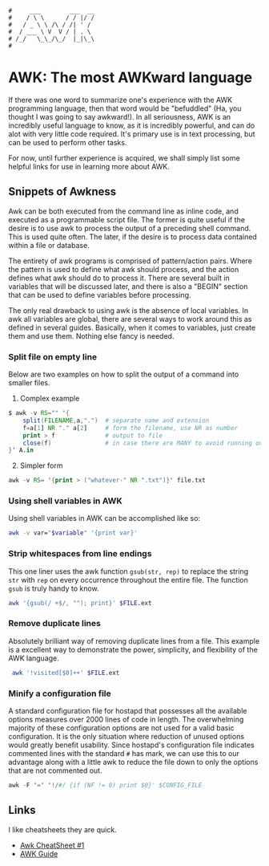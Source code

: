 ``` text
#     ___        ___  __
#    / \ \      / / |/ /
#   / _ \ \ /\ / /| ' /
#  / ___ \ V  V / | . \
# /_/   \_\_/\_/  |_|\_\
#
```

AWK: The most AWKward language
==============================

If there was one word to summarize one's experience with the AWK programming language, then that word would be
"befuddled" (Ha, you thought I was going to say awkward!). In all seriousness, AWK is an incredibly useful
language to know, as it is incredibly powerful, and can do alot with very little code required. It's primary
use is in text processing, but can be used to perform other tasks.

For now, until further experience is acquired, we shall simply list some helpful links for use in learning
more about AWK.

Snippets of Awkness
--------------------

Awk can be both executed from the command line as inline code, and executed as a programmable script file. The
former is quite useful if the desire is to use awk to process the output of a preceding shell command. This is
used quite often. The later, if the desire is to process data contained within a file or database. 

The entirety of awk programs is comprised of pattern/action pairs. Where the pattern is used to define what
awk should process, and the action defines what awk should do to process it. There are several built in
variables that will be discussed later, and there is also a "BEGIN" section that can be used to define
variables before processing. 

The only real drawback to using awk is the absence of local variables. In awk all variables are global, there
are several ways to work around this as defined in several guides. Basically, when it comes to variables, just
create them and use them. Nothing else fancy is needed.

### Split file on empty line

Below are two examples on how to split the output of a command into smaller files.

1. Complex example

``` awk
$ awk -v RS="" '{
    split(FILENAME,a,".")  # separate name and extension
    f=a[1] NR "." a[2]     # form the filename, use NR as number
    print > f              # output to file
    close(f)               # in case there are MANY to avoid running out f fds
}' A.in
```

2. Simpler form

``` awk
awk -v RS= '{print > ("whatever-" NR ".txt")}' file.txt
```

### Using shell variables in AWK

Using shell variables in AWK can be accomplished like so:

``` bash
awk -v var="$variable" '{print var}'
```

### Strip whitespaces from line endings

This one liner uses the awk function `gsub(str, rep)` to replace the string `str` with `rep` on every
occurrence throughout the entire file. The function `gsub` is truly handy to know. 

```bash
awk '{gsub(/ +$/, ""); print}' $FILE.ext
```

### Remove duplicate lines

Absolutely brilliant way of removing duplicate lines from a file. This example is a excellent way to
demonstrate the power, simplicity, and flexibility of the AWK language.

```bash
 awk '!visited[$0]++' $FILE.ext
```

### Minify a configuration file

A standard configuration file for hostapd that possesses all the available options measures over 2000 lines of
code in length. The overwhelming majority of these configuration options are not used for a valid basic
configuration. It is the only situation where reduction of unused options would greatly benefit usability.
Since hostapd's configuration file indicates commented lines with the standard `#` has mark, we can use this
to our advantage along with a little awk to reduce the file down to only the options that are not commented
out.

```awk
awk -F '=' '!/#/ {if (NF != 0) print $0}' $CONFIG_FILE
```

Links
-----

I like cheatsheets they are quick.

- [Awk CheatSheet #1](https://quickref.me/awk)
- [AWK Guide](https://opensource.com/sites/default/files/gated-content/a_practical_guide_to_learning_gnu_awk.pdf)
